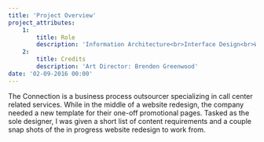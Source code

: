 ```yaml
---
title: 'Project Overview'
project_attributes:
    1:
        title: Role
        description: 'Information Architecture<br>Interface Design<br>Web Development'
    2:
        title: Credits
        description: 'Art Director: Brenden Greenwood'
date: '02-09-2016 00:00'
---
```


The Connection is a business process outsourcer specializing in call center related services. While in the middle of a website redesign, the company needed a new template for their one-off promotional pages. Tasked as the sole designer, I was given a short list of content requirements and a couple snap shots of the in progress website redesign to work from.